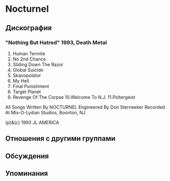 # Nocturnel



## Дискография

### "Nothing But Hatred" 1993, Death Metal

1. Human Termite
2. No 2nd Chance
3. Sliding Down The Razor
4. Global Suicide
5. Skanopolator
6. My Hell
7. Final Punishment
8. Target Planet
9. Revenge Of The Corpse
10.Welcome To N.J.
11.Poltergeist

All Songs Written By NOCTURNEL
Engineered By Don Sterneeker
Recorded At Mix-O-Lydian Studios, Boonton, NJ

(p)&(c) 1993 JL AMERICA


## Отношения с другими группами


## Обсуждения


## Упоминания

